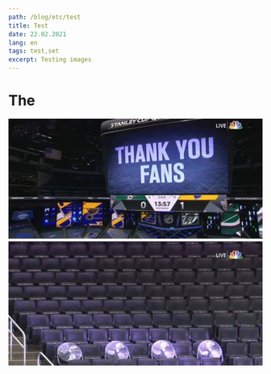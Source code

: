 ```yaml
---
path: /blog/etc/test
title: Test
date: 22.02.2021
lang: en
tags: test,set
excerpt: Testing images
---
```


# The

![test](test.png)
